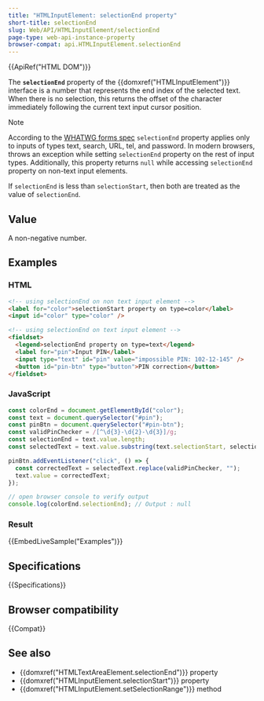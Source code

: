 ```yaml
---
title: "HTMLInputElement: selectionEnd property"
short-title: selectionEnd
slug: Web/API/HTMLInputElement/selectionEnd
page-type: web-api-instance-property
browser-compat: api.HTMLInputElement.selectionEnd
---
```


{{ApiRef("HTML DOM")}}

The **`selectionEnd`** property of the {{domxref("HTMLInputElement")}} interface is a number that represents the end index of the selected text. When there is no selection, this returns the offset of the character immediately following the current text input cursor position.

> [!NOTE]
> According to the [WHATWG forms spec](https://html.spec.whatwg.org/multipage/forms.html#concept-input-apply) `selectionEnd` property applies only to inputs of types text, search, URL, tel, and password. In modern browsers, throws an exception while setting `selectionEnd` property on the rest of input types. Additionally, this property returns `null` while accessing `selectionEnd` property on non-text input elements.

If `selectionEnd` is less than `selectionStart`, then both are
treated as the value of `selectionEnd`.

## Value

A non-negative number.

## Examples

### HTML

```html
<!-- using selectionEnd on non text input element -->
<label for="color">selectionStart property on type=color</label>
<input id="color" type="color" />

<!-- using selectionEnd on text input element -->
<fieldset>
  <legend>selectionEnd property on type=text</legend>
  <label for="pin">Input PIN</label>
  <input type="text" id="pin" value="impossible PIN: 102-12-145" />
  <button id="pin-btn" type="button">PIN correction</button>
</fieldset>
```

### JavaScript

```js
const colorEnd = document.getElementById("color");
const text = document.querySelector("#pin");
const pinBtn = document.querySelector("#pin-btn");
const validPinChecker = /[^\d{3}-\d{2}-\d{3}]/g;
const selectionEnd = text.value.length;
const selectedText = text.value.substring(text.selectionStart, selectionEnd);

pinBtn.addEventListener("click", () => {
  const correctedText = selectedText.replace(validPinChecker, "");
  text.value = correctedText;
});

// open browser console to verify output
console.log(colorEnd.selectionEnd); // Output : null
```

### Result

{{EmbedLiveSample("Examples")}}

## Specifications

{{Specifications}}

## Browser compatibility

{{Compat}}

## See also

- {{domxref("HTMLTextAreaElement.selectionEnd")}} property
- {{domxref("HTMLInputElement.selectionStart")}} property
- {{domxref("HTMLInputElement.setSelectionRange")}} method
